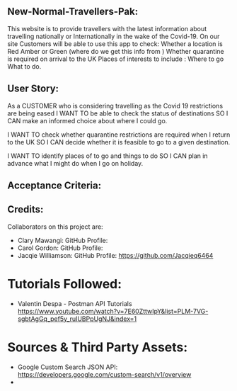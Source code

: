 ## New-Normal-Travellers-Pak:
This website is to provide travellers with the latest information about travelling nationally or Internationally in the wake of the Covid-19. On our site Customers will be able to use this app to check: Whether a location is Red Amber or Green (where do we get this info from ) Whether quarantine is required on arrival to the UK Places of interests to include : Where to go  What to do.

## User Story:

As a CUSTOMER who is considering travelling as the Covid 19 restrictions are being eased
I WANT TO be able to check the status of destinations 
SO I CAN make an informed choice about where I could go.

I WANT TO check whether quarantine restrictions are required when I return to the UK
SO I CAN decide whether it is feasible to go to a given destination.

I WANT TO identify places of to go and things to do
SO I CAN plan in advance what I might do when I go on holiday.

## Acceptance Criteria:

## Credits:

Collaborators on this project are:
- Clary Mawangi: GitHub Profile:
- Carol Gordon: GitHub Profile:
- Jacqie Williamson: GitHub Profile: https://github.com/Jacqieq6464

# Tutorials Followed:

- Valentin Despa - Postman API Tutorials https://www.youtube.com/watch?v=7E60ZttwIpY&list=PLM-7VG-sgbtAgGq_pef5y_ruIUBPpUgNJ&index=1

# Sources & Third Party Assets:
- Google Custom Search JSON API: https://developers.google.com/custom-search/v1/overview
- 
